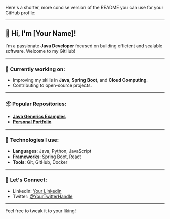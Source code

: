 
Here's a shorter, more concise version of the README you can use for your GitHub profile:

---

## 👋 Hi, I'm [Your Name]!

I'm a passionate **Java Developer** focused on building efficient and scalable software. Welcome to my GitHub!

---

### 🔭 **Currently working on:**
- Improving my skills in **Java**, **Spring Boot**, and **Cloud Computing**.
- Contributing to open-source projects.

---

### 📦 **Popular Repositories:**
- [**Java Generics Examples**](https://github.com/YourUsername/Java-Generics-Examples)
- [**Personal Portfolio**](https://github.com/YourUsername/portfolio)

---

### 🌱 **Technologies I use:**
- **Languages**: Java, Python, JavaScript
- **Frameworks**: Spring Boot, React
- **Tools**: Git, GitHub, Docker

---

### 💬 **Let's Connect:**
- LinkedIn: [Your LinkedIn](https://www.linkedin.com/in/your-profile/)
- Twitter: [@YourTwitterHandle](https://twitter.com/yourhandle)

---

Feel free to tweak it to your liking!
